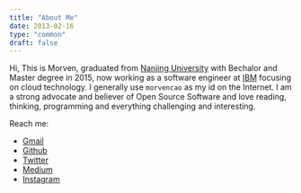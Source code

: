 ```yaml
---
title: "About Me"
date: 2013-02-16
type: "common"
draft: false
---
```


Hi, This is Morven, graduated from [Nanjing University](http://www.nju.edu.cn/) with Bechalor and Master degree in 2015, now working as a software engineer at [IBM](http://www.ibm.com/) focusing on cloud technology. I generally use `morvencao` as my id on the Internet. I am a strong advocate and believer of Open Source Software and love reading, thinking, programming and everything challenging and interesting.

Reach me:

 - [Gmail](mailto:morvencao@gmail.com)
 - [Github](https://github.com/morvencao)
 - [Twitter](https://twitter.com/morvencao)
 - [Medium](https://medium.com/@morvencao)
 - [Instagram](https://instagram.com/morvencao)
